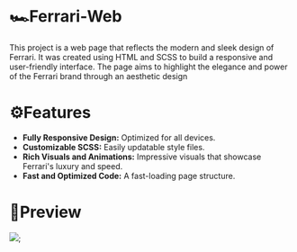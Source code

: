 # 🏎️Ferrari-Web

This project is a web page that reflects the modern and sleek design of Ferrari. It was created using HTML and SCSS to build a responsive and user-friendly interface. The page aims to highlight the elegance and power of the Ferrari brand through an aesthetic design

# ⚙️Features

- **Fully Responsive Design:** Optimized for all devices.
- **Customizable SCSS:** Easily updatable style files.
- **Rich Visuals and Animations:** Impressive visuals that showcase Ferrari's luxury and speed.
- **Fast and Optimized Code:** A fast-loading page structure.

# 🏁Preview
![](./Ferrari.gif);

